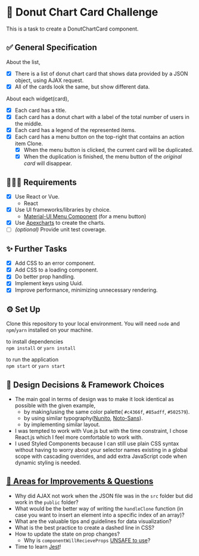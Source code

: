# 🍩 Donut Chart Card Challenge

This is a task to create a DonutChartCard component.

## ✅ General Specification

About the list,

- [x] There is a list of donut chart card that shows data provided by a JSON object, using AJAX request.
- [x] All of the cards look the same, but show different data.

About each widget(card),

- [x] Each card has a title.
- [x] Each card has a donut chart with a label of the total number of users in the middle.
- [x] Each card has a legend of the represented items.
- [x] Each card has a menu button on the top-right that contains an action item Clone.
  - [x] When the menu button is clicked, the current card will be duplicated.
  - [x] When the duplication is finished, the menu button of the _original card_ will disappear.

## 👩🏻‍💻 Requirements

- [x] Use React or Vue.
  - React
- [x] Use UI frameworks/libraries by choice.
  - [Material-UI Menu Component](https://material-ui.com/components/menus/) (for a menu button)
- [x] Use [Apexcharts](https://apexcharts.com/) to create the charts.
- [ ] _(optional)_ Provide unit test coverage.

## ✨ Further Tasks

- [x] Add CSS to an error component.
- [x] Add CSS to a loading component.
- [x] Do better prop handling.
- [x] Implement keys using Uuid.
- [x] Improve performance, minimizing unnecessary rendering.

## ⚙️ Set Up

Clone this repository to your local environment. You will need `node` and `npm`/`yarn` installed on your machine.

to install dependencies <br>
`npm install` or `yarn install`

to run the application <br>
`npm start` or `yarn start`

## 🎨 Design Decisions & Framework Choices

- The main goal in terms of design was to make it look identical as possible with the given example,
  - by making/using the same color palette( `#c4366f`, `#85adff`, `#502579`).
  - by using similar typography([Nunito](https://fonts.google.com/specimen/Nunito?preview.text=12187&preview.text_type=custom&selection.family=Noto+Sans:wght@700|Nunito:wght@300;400;600;700;800&sidebar.open=true&query=nunito), [Noto-Sans](https://fonts.google.com/specimen/Noto+Sans?preview.text=12187&preview.text_type=custom&selection.family=Noto+Sans:wght@700|Nunito:wght@300;400;600;700;800&sidebar.open=true)).
  - by implementing similar layout.
- I was tempted to work with Vue.js but with the time constraint, I chose React.js which I feel more comfortable to work with.
- I used Styled Components because I can still use plain CSS syntax without having to worry about your selector names existing in a global scope with cascading overrides, and add extra JavaScript code when dynamic styling is needed.    

## [💯 Areas for Improvements & Questions](https://wondasom93.medium.com/my-first-react-code-challenge-and-more-d59a9677f18a)

- Why did AJAX not work when the JSON file was in the `src` folder but did work in the `public` folder?
- What would be the better way of writing the `handleClone` function (in case you want to insert an element into a specific index of an array)?
- What are the valuable tips and guidelines for data visualization?
- What is the best practice to create a dashed line in CSS?
- How to update the state on prop changes?
  - Why is `componentWillRecieveProps` [UNSAFE to use](https://reactjs.org/docs/react-component.html#unsafe_componentwillreceiveprops)?
- Time to learn [Jest](https://jestjs.io/)!
  
